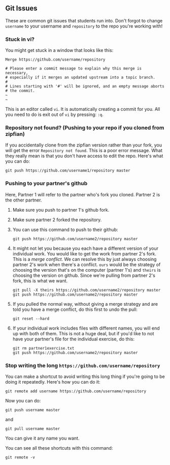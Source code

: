 ## Git Issues

These are common git issues that students run into. Don't forgot to change `username` to your username and `repository` to the repo you're working with!

### Stuck in vi?

You might get stuck in a window that looks like this:

```
Merge https://github.com/username/repository

# Please enter a commit message to explain why this merge is necessary,
# especially if it merges an updated upstream into a topic branch.
#
# Lines starting with '#' will be ignored, and an empty message aborts
# the commit.
~
~
```

This is an editor called `vi`. It is automatically creating a commit for you. All you need to do is exit out of `vi` by pressing: `:q`.

### Repository not found? (Pushing to your repo if you cloned from zipfian)

If you accidentally clone from the zipfian version rather than your fork, you will get the error `Repository not found`. This is a poor error message. What they really mean is that you don't have access to edit the repo. Here's what you can do:

```
git push https://github.com/username1/repository master
```

### Pushing to your partner's github

Here, Partner 1 will refer to the partner who's fork you cloned. Partner 2 is the other partner.

1. Make sure you push to partner 1's github fork.

2. Make sure partner 2 forked the repository.

3. You can use this command to push to their github:

    ```
    git push https://github.com/username2/repository master
    ```

4. It might not let you because you each have a different version of your individual work. You would like to get the work from partner 2's fork. This is a *merge conflict*. We can resolve this by just always choosing partner 2's work when there's a conflict. `ours` would be the strategy of choosing the version that's on the computer (partner 1's) and `theirs` is choosing the version on github. Since we're pulling from partner 2's fork, this is what we want.

    ```
    git pull -X theirs https://github.com/username2/repository master
    git push https://github.com/username2/repository master
    ```

5. If you pulled the normal way, without giving a merge strategy and are told you have a merge conflict, do this first to undo the pull:

    ```
    git reset --hard
    ```

6. If your individual work includes files with different names, you will end up with both of them. This is not a huge deal, but if you'd like to not have your partner's file for the individual exercise, do this:

    ```
    git rm partner1exercise.txt
    git push https://github.com/username2/repository master
    ```

### Stop writing the long `https://github.com/username/repository`

You can make a shortcut to avoid writing this long thing if you're going to be doing it repeatedly. Here's how you can do it:

```
git remote add username https://github.com/username/repository
```

Now you can do:

```
git push username master
```

and

```
git pull username master
```

You can give it any name you want.

You can see all these shortcuts with this command:

```
git remote -v
```
